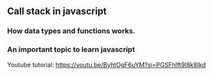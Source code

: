 ## Call stack in javascript

### How data types and functions works.
### An important topic to learn javascript

Youtube tutorial: https://youtu.be/ByhtOgF6uYM?si=PGSFhlft9I8k8Ikd
